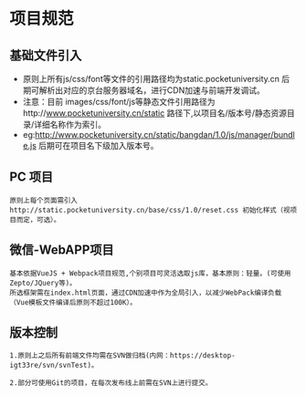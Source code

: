 # 项目规范

## 基础文件引入

* 原则上所有js/css/font等文件的引用路径均为static.pocketuniversity.cn 后期可解析出对应的京台服务器域名，进行CDN加速与前端开发调试。
* 注意：目前 images/css/font/js等静态文件引用路径为http://www.pocketuniversity.cn/static  路径下,以项目名/版本号/静态资源目录/详细名称作为索引。
* eg:http://www.pocketuniversity.cn/static/bangdan/1.0/js/manager/bundle.js 后期可在项目名下级加入版本号。
## PC 项目

	原则上每个页面需引入 http://static.pocketuniversity.cn/base/css/1.0/reset.css 初始化样式（视项目而定，可选）。
  
## 微信-WebAPP项目

	基本依据VueJS + Webpack项目规范,个别项目可灵活选取js库，基本原则：轻量。(可使用Zepto/JQuery等)。
	所选框架需在index.html页面，通过CDN加速中作为全局引入，以减少WebPack编译负载（Vue模板文件编译后原则不超过100K）。

## 版本控制

	1.原则上之后所有前端文件均需在SVN做归档(内网：https://desktop-igt33re/svn/svnTest)。

	2.部分可使用Git的项目，在每次发布线上前需在SVN上进行提交。

  
